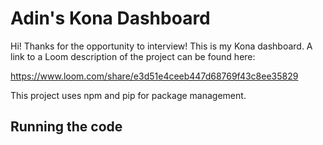 # Adin's Kona Dashboard

Hi!  Thanks for the opportunity to interview!  This is my Kona dashboard.  A link to a Loom description of the project can be found here: 

https://www.loom.com/share/e3d51e4ceeb447d68769f43c8ee35829

This project uses npm and pip for package management.

## Running the code 

